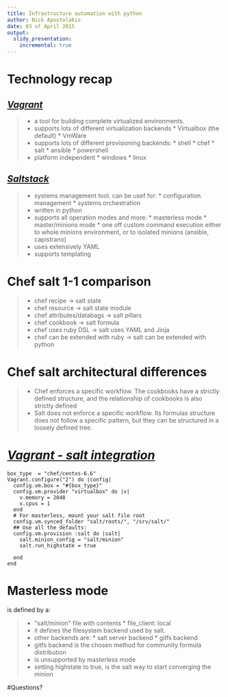 ```yaml
---
title: Infrastructure automation with python
author: Nick Apostolakis
date: 03 of April 2015
output:
  slidy_presentation:
    incremental: true
---
```



# Technology recap

## _[Vagrant](https://www.vagrantup.com/)_
> - a tool for building complete virtualized environments.
> - supports lots of different virtualization backends
    * Virtualbox (the default)
    * VmWare
> - supports lots of different provisioning backends:
    * shell
    * chef
    * salt
    * ansible
    * powershell
> - platform independent
    * windows
    * linux

## _[Saltstack](http://saltstack.com/)_
> - systems management tool. can be usef for:
    * configuration management
    * systems orchestration
> - written in python
> - supports all operation modes and more:
    * masterless mode
    * master/minions mode
    * one off custom command execution either to whole minions environment, or to isolated minions (ansible, capistrano)
> - uses extensively YAML
> - supports templating

# Chef salt 1-1 comparison
> - chef recipe -> salt state
> - chef resource -> salt state module
> - chef attributes/databags -> salt pillars
> - chef cookbook -> salt formula
> - chef uses ruby DSL -> salt uses YAML and Jinja
> - chef can be extended with ruby -> salt can be extended with python

# Chef salt architectural differences

> - Chef enforces a specific workflow. The cookbooks have a strictly defined structure, and the relationship of cookbooks is also strictly defined
> - Salt does not enforce a specific workflow. Its formulas structure does not follow a specific pattern, but they can be structured in a loosely defined tree. 

# _[Vagrant - salt integration](https://github.com/nickapos/vagrant-salt)_

    box_type  = "chef/centos-6.6"
    Vagrant.configure("2") do |config|
      config.vm.box = "#{box_type}"
      config.vm.provider "virtualbox" do |v|
        v.memory = 2048
        v.cpus = 1
      end
      # For masterless, mount your salt file root
      config.vm.synced_folder "salt/roots/", "/srv/salt/"
      ## Use all the defaults:
      config.vm.provision :salt do |salt|
        salt.minion_config = "salt/minion"
        salt.run_highstate = true

      end
    end

# Masterless mode

is defined by a:

> - "salt/minion" file with contents
    * file_client: local
> - it defines the filesystem backend used by salt.
> - other backends are:
    * salt server backend
    * gitfs backend
> - gitfs backend is the chosen method for community formula distribution
> - is unsupported by masterless mode
> - setting highstate to true, is the salt way to start converging the minion


#Questions?

